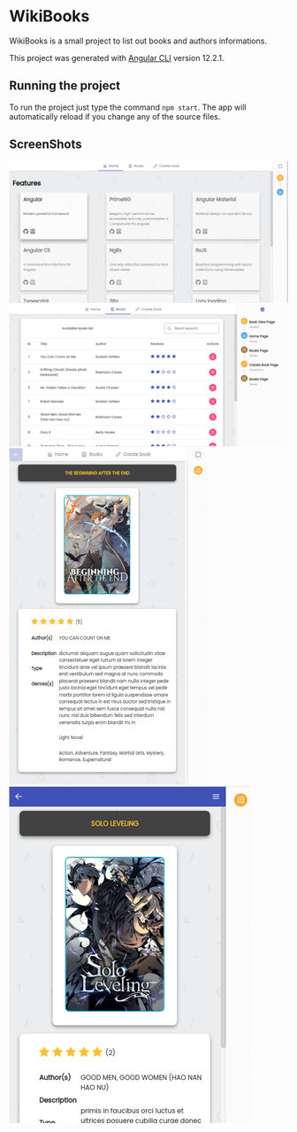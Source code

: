 # WikiBooks

WikiBooks is a small project to list out books and authors informations.

This project was generated with [Angular CLI](https://github.com/angular/angular-cli) version 12.2.1.

## Running the project

To run the project just type the command `npm start`. The app will automatically reload if you change any of the source files.

## ScreenShots

![Image](https://github.com/younesnajjar/wiki-books/blob/master/screenshots/home.png)
![Image](https://github.com/younesnajjar/wiki-books/blob/master/screenshots/books.png)
![Image](https://github.com/younesnajjar/wiki-books/blob/master/screenshots/book.png)
![Image](https://github.com/younesnajjar/wiki-books/blob/master/screenshots/book2.png)
